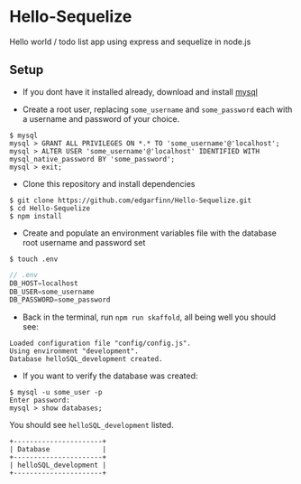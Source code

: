 # Hello-Sequelize
Hello world / todo list app using express and sequelize in node.js

## Setup

- If you dont have it installed already, download and install  [mysql](https://dev.mysql.com/downloads/mysql/)

- Create a root user, replacing `some_username` and `some_password` each with a username and password of your choice.
```
$ mysql
mysql > GRANT ALL PRIVILEGES ON *.* TO 'some_username'@'localhost';
mysql > ALTER USER 'some_username'@'localhost' IDENTIFIED WITH mysql_native_password BY 'some_password';
mysql > exit;
```
- Clone this repository and install dependencies
```
$ git clone https://github.com/edgarfinn/Hello-Sequelize.git
$ cd Hello-Sequelize
$ npm install
```
- Create and populate an environment variables file with the database root username and password set
```
$ touch .env
```

  ```js
  // .env
  DB_HOST=localhost
  DB_USER=some_username
  DB_PASSWORD=some_password
  ```

- Back in the terminal, run `npm run skaffold`, all being well you should see:
```
Loaded configuration file "config/config.js".
Using environment "development".
Database helloSQL_development created.
```

- If you want to verify the database was created:
```
$ mysql -u some_user -p
Enter password:
mysql > show databases;
```

You should see `helloSQL_development` listed.

```
+----------------------+
| Database             |
+----------------------+
| helloSQL_development |
+----------------------+
```
